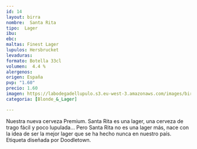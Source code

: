 ```yaml
---
id: 14
layout: birra
nombre:  Santa Rita
tipo:  Lager
ibu: 
ebc:
maltas: Finest Lager
lupulos: Hersbrucket
levaduras: 
formato: Botella 33cl
volumen:  4.4 %
alergenos: 
origen: España
pvp: "1.60"
precio: 1.60
imagen: https://labodegadellupulo.s3.eu-west-3.amazonaws.com/images/birras/santarita.jpg
categoria: [Blonde_&_Lager]

---
```

Nuestra nueva cerveza Premium. Santa Rita es una lager, una cerveza de trago fácil y poco lupulada… Pero Santa Rita no es una lager más, nace con la idea de ser la mejor lager que se ha hecho nunca en nuestro país. Etiqueta diseñada por Doodletown.

